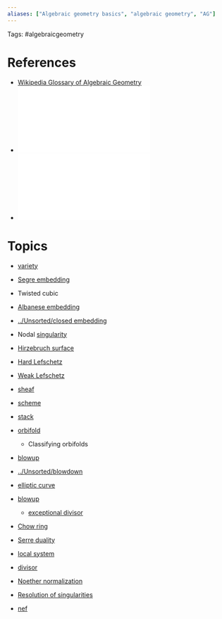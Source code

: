 ```yaml
---
aliases: ["Algebraic geometry basics", "algebraic geometry", "AG"]
---
```


Tags: #algebraicgeometry


# References

- [Wikipedia Glossary of Algebraic Geometry](https://en.wikipedia.org/wiki/Glossary_of_algebraic_geometry)
- ![Introduction to AG lecture notes](../../attachments/iag.pdf)
- ![Short overview of lectures](../../attachments/2013SP_algebra.pdf)

# Topics
- [variety](../Unsorted/variety.md)

- [Segre embedding](Segre%20embedding)
- Twisted cubic
- [Albanese embedding](Albanese%20embedding)
- [../Unsorted/closed embedding](../Unsorted/closed%20embedding.md)
- Nodal [singularity](singularity)
- [Hirzebruch surface](Hirzebruch%20surface)
- [Hard Lefschetz](Hard%20Lefschetz)
- [Weak Lefschetz](Weak%20Lefschetz)

- [sheaf](../Unsorted/sheaf.md)
- [scheme](../Unsorted/scheme.md)
- [stack](../Unsorted/stack.md)
- [orbifold](../Unsorted/orbifold.md)
	- Classifying orbifolds
- [blowup](../Unsorted/blowup.md)
- [../Unsorted/blowdown](../Unsorted/blowdown.md)

- [elliptic curve](../Unsorted/elliptic%20curve.md)

- [blowup](../Unsorted/blowup.md)
	- [exceptional divisor](../Unsorted/exceptional%20divisor.md)
- [Chow ring](../Unsorted/Chow%20ring.md)
- [Serre duality](../Unsorted/Serre%20duality.md)
- [local system](../Unsorted/local%20system.md)
- [divisor](../Unsorted/divisor.md)
- [Noether normalization](Noether%20normalization)
- [Resolution of singularities](../Unsorted/Resolution%20of%20singularities.md)
- [nef](nef)